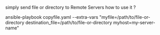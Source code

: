simply send file or directory to Remote Servers
how to use it ?

ansible-playbook copyfile.yaml --extra-vars "myfile=/path/to/file-or-directory  destination_file=/path/to/file-or-directory myhost=my-server-name" 
